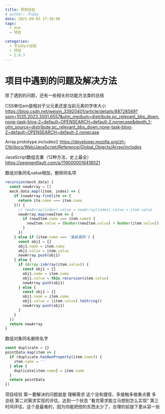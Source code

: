 ```yaml
---
title: 项目经验
# author: 不以by
date: 2021-09-03 17:38:08
tags: 
  - Vue
  - 项目

categories: 
  - 不以by小经验
  - 项目
  - 2.0.3
---
```

# 项目中遇到的问题及解决方法
除了遇到的问题，还有一些相关的功能方法类的总结



CSS单位em是相对于父元素还是当前元素的字体大小
https://blog.csdn.net/weixin_33920401/article/details/88728589?spm=1035.2023.3001.6557&utm_medium=distribute.pc_relevant_bbs_down.none-task-blog-2~default~OPENSEARCH~default-2.nonecase&depth_1-utm_source=distribute.pc_relevant_bbs_down.none-task-blog-2~default~OPENSEARCH~default-2.nonecase


Array.prototype.includes()
https://developer.mozilla.org/zh-CN/docs/Web/JavaScript/Reference/Global_Objects/Array/includes


JavaScript数组去重（12种方法，史上最全）
https://segmentfault.com/a/1190000016418021


数组对象同名value相加，删除同名项
```js
recursion(mock_data) {
  const newArray = []
  mock_data.map((item, index) => {
    if (newArray.find(ite => {
      return ite.name === item.name
    })) {
      // newArray[index].value = newArray[index].value + item.value
      newArray.map(newItem => {
        if (newItem.name === item.name) {
          newItem.value = (Number(newItem.value) + Number(item.value)).toString()
        }
      })
    } else if (item.name === '最新漏洞') {
      const obj1 = {}
      obj1.name = item.name
      obj1.value = item.value
      newArray.push(obj1)
    } else {
      if (Array.isArray(item.value)) {
        const obj1 = {}
        obj1.name = item.name
        obj1.value = this.recursion(item.value)
        newArray.push(obj1)
      } else {
        const obj1 = {}
        obj1.name = item.name
        obj1.value = (item.value).toString()
        newArray.push(obj1)
      }
    }
  })
  return newArray
}
```



数组对象同名删除名字
```js
const duplicate = {}
pointData.map(item => {
  if (duplicate.hasOwnProperty(item.name)) {
    item.name = ''
  } else {
    duplicate[item.name] = item.name
  }
  return pointData
})
```



项目经验
第一要解决的问题就是   理解需求  这个没有捷径，多接触多做重点要 多总结
第二对需求实现的评估，达到一个状态 “看完需求能立马想到怎么实现”
第三 时间评估，这个是最难的，因为你能把控的东西太少了，合理的前提下更从容一些